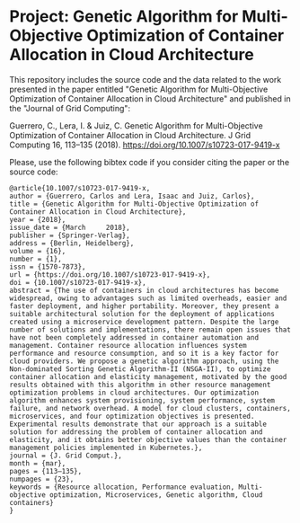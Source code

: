 # Project: Genetic Algorithm for Multi-Objective Optimization of Container Allocation in Cloud Architecture

This repository includes the source code and the data related to the work presented in the paper entitled "Genetic Algorithm for Multi-Objective Optimization of Container Allocation in Cloud Architecture" and published in the "Journal of Grid Computing":


Guerrero, C., Lera, I. & Juiz, C. Genetic Algorithm for Multi-Objective Optimization of Container Allocation in Cloud Architecture. J Grid Computing 16, 113–135 (2018). https://doi.org/10.1007/s10723-017-9419-x


Please, use the following bibtex code if you consider citing the paper or the source code:

```
@article{10.1007/s10723-017-9419-x,
author = {Guerrero, Carlos and Lera, Isaac and Juiz, Carlos},
title = {Genetic Algorithm for Multi-Objective Optimization of Container Allocation in Cloud Architecture},
year = {2018},
issue_date = {March     2018},
publisher = {Springer-Verlag},
address = {Berlin, Heidelberg},
volume = {16},
number = {1},
issn = {1570-7873},
url = {https://doi.org/10.1007/s10723-017-9419-x},
doi = {10.1007/s10723-017-9419-x},
abstract = {The use of containers in cloud architectures has become widespread, owing to advantages such as limited overheads, easier and faster deployment, and higher portability. Moreover, they present a suitable architectural solution for the deployment of applications created using a microservice development pattern. Despite the large number of solutions and implementations, there remain open issues that have not been completely addressed in container automation and management. Container resource allocation influences system performance and resource consumption, and so it is a key factor for cloud providers. We propose a genetic algorithm approach, using the Non-dominated Sorting Genetic Algorithm-II (NSGA-II), to optimize container allocation and elasticity management, motivated by the good results obtained with this algorithm in other resource management optimization problems in cloud architectures. Our optimization algorithm enhances system provisioning, system performance, system failure, and network overhead. A model for cloud clusters, containers, microservices, and four optimization objectives is presented. Experimental results demonstrate that our approach is a suitable solution for addressing the problem of container allocation and elasticity, and it obtains better objective values than the container management policies implemented in Kubernetes.},
journal = {J. Grid Comput.},
month = {mar},
pages = {113–135},
numpages = {23},
keywords = {Resource allocation, Performance evaluation, Multi-objective optimization, Microservices, Genetic algorithm, Cloud containers}
}
```



